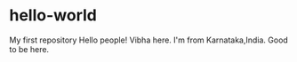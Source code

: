 # hello-world
My first repository
Hello people!
Vibha here. I'm from Karnataka,India. 
Good to be here.
